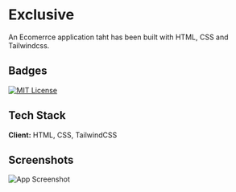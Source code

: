 
# Exclusive

An Ecomerrce application taht has been built with HTML, CSS and Tailwindcss.

## Badges
[![MIT License](https://img.shields.io/badge/License-MIT-green.svg)](https://choosealicense.com/licenses/mit/)


## Tech Stack

**Client:** HTML, CSS, TailwindCSS

## Screenshots

![App Screenshot](https://via.placeholder.com/468x300?text=App+Screenshot+Here)

